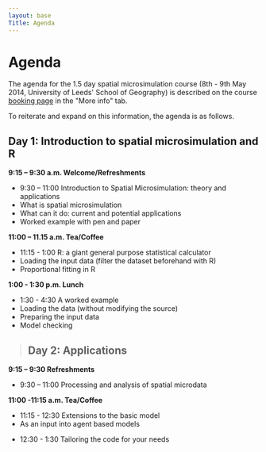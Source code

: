 ```yaml
---
layout: base
Title: Agenda
---
```


<!--todo: add times-->
# Agenda

The agenda for the 1.5 day spatial microsimulation course
(8th - 9th May 2014, University of Leeds' School of Geography)
is described on the course [booking page](http://store.leeds.ac.uk/browse/extra_info.asp?compid=1&modid=2&deptid=9&catid=47&prodid=388) in the "More info" tab.

To reiterate and expand on this information, the agenda is as follows.

## Day 1: Introduction to spatial microsimulation and R

**9:15 – 9:30 a.m. Welcome/Refreshments**

- 9:30 – 11:00 Introduction to Spatial Microsimulation: theory and applications
 - What is spatial microsimulation
 - What can it do: current and potential applications
 - Worked example with pen and paper

**11:00 – 11.15 a.m. Tea/Coffee**

- 11:15 - 1:00 R: a giant general purpose statistical calculator
 - Loading the input data
 (filter the dataset beforehand with R)
 - Proportional fitting in R

**1:00 - 1:30 p.m. Lunch**

<!--- Basic statistical procedures in R relevant to spatial microsimulation-->
<!--- An introduction to geographical data in R-->
- 1:30 - 4:30 A worked example
 - Loading the data (without modifying the source)
 - Preparing the input data
 - Model checking

<!--[>> - Modelling in R<]-->
<!--[>> - The internals of ‘population synthesis’, reweighting and input/outputs data<]-->
<!--[>> - Integerisation: from fractional weights to whole samples<]-->

> ## Day 2: Applications

**9:15 – 9:30 Refreshments**

- 9:30 – 11:00 Processing and analysis of spatial microdata

**11:00 -11:15 a.m. Tea/Coffee** 

- 11:15 - 12:30 Extensions to the basic model
 - As an input into agent based models
 <!--- Adding estimated home (and work) locations-->
 <!--- Grouping individuals into household units-->
- 12:30 - 1:30 Tailoring the code for your needs


